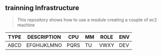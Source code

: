 ## trainning Infrastructure 
> This repository shows how to use a module creating a couple of ec2 machine 

TYPE | DESCRIPTION | CPU | MM | ROLE | ENV
-----| ------------|-----|----|------|----
ABCD | EFGHIJKLMNO | PQRS| TU | VWXY | DEV